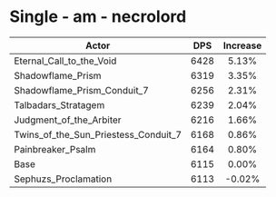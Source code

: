 # Single - am - necrolord
| Actor | DPS | Increase |
|---|:---:|:---:|
|Eternal_Call_to_the_Void|6428|5.13%|
|Shadowflame_Prism|6319|3.35%|
|Shadowflame_Prism_Conduit_7|6256|2.31%|
|Talbadars_Stratagem|6239|2.04%|
|Judgment_of_the_Arbiter|6216|1.66%|
|Twins_of_the_Sun_Priestess_Conduit_7|6168|0.86%|
|Painbreaker_Psalm|6164|0.80%|
|Base|6115|0.00%|
|Sephuzs_Proclamation|6113|-0.02%|
